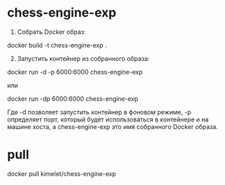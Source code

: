 ﻿# chess-engine-exp

1. Собрать Docker образ:

docker build -t chess-engine-exp .

2. Запустить контейнер из собранного образа:

docker run -d -p 6000:6000 chess-engine-exp

или

docker run -dp 6000:6000 chess-engine-exp

Где -d позволяет запустить контейнер в фоновом режиме, -p определяет порт, который будет использоваться в контейнере и на машине хоста, а chess-engine-exp это имя собранного Docker образа.

# pull

docker pull kimelet/chess-engine-exp
